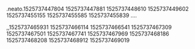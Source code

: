 .neato.1525737447804
1525737447881
1525737448610
1525737449602
1525737455155
1525737455585
1525737455839
....

,,1525737465931
1525737466114
1525737466541
1525737467309
1525737467501
1525737467741
1525737467969
1525737468186
1525737468208
1525737468912
1525737469019
